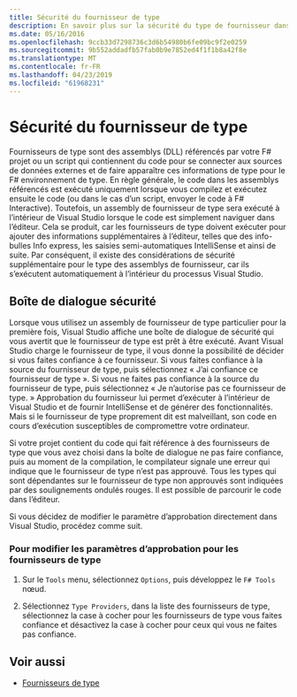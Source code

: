 ```yaml
---
title: Sécurité du fournisseur de type
description: En savoir plus sur la sécurité du type de fournisseur dans F#, y compris comment modifier les paramètres d’approbation pour un fournisseur de type.
ms.date: 05/16/2016
ms.openlocfilehash: 9ccb33d7298736c3d6b54980b6fe09bc9f2e0259
ms.sourcegitcommit: 9b552addadfb57fab0b9e7852ed4f1f1b8a42f8e
ms.translationtype: MT
ms.contentlocale: fr-FR
ms.lasthandoff: 04/23/2019
ms.locfileid: "61968231"
---
```

# <a name="type-provider-security"></a>Sécurité du fournisseur de type

Fournisseurs de type sont des assemblys (DLL) référencés par votre F# projet ou un script qui contiennent du code pour se connecter aux sources de données externes et de faire apparaître ces informations de type pour le F# environnement de type. En règle générale, le code dans les assemblys référencés est exécuté uniquement lorsque vous compilez et exécutez ensuite le code (ou dans le cas d’un script, envoyer le code à F# Interactive). Toutefois, un assembly de fournisseur de type sera exécuté à l’intérieur de Visual Studio lorsque le code est simplement naviguer dans l’éditeur. Cela se produit, car les fournisseurs de type doivent exécuter pour ajouter des informations supplémentaires à l’éditeur, telles que des info-bulles Info express, les saisies semi-automatiques IntelliSense et ainsi de suite. Par conséquent, il existe des considérations de sécurité supplémentaire pour le type des assemblys de fournisseur, car ils s’exécutent automatiquement à l’intérieur du processus Visual Studio.

## <a name="security-warning-dialog"></a>Boîte de dialogue sécurité

Lorsque vous utilisez un assembly de fournisseur de type particulier pour la première fois, Visual Studio affiche une boîte de dialogue de sécurité qui vous avertit que le fournisseur de type est prêt à être exécuté. Avant Visual Studio charge le fournisseur de type, il vous donne la possibilité de décider si vous faites confiance à ce fournisseur. Si vous faites confiance à la source du fournisseur de type, puis sélectionnez « J’ai confiance ce fournisseur de type ». Si vous ne faites pas confiance à la source du fournisseur de type, puis sélectionnez « Je n’autorise pas ce fournisseur de type. » Approbation du fournisseur lui permet d’exécuter à l’intérieur de Visual Studio et de fournir IntelliSense et de générer des fonctionnalités. Mais si le fournisseur de type proprement dit est malveillant, son code en cours d’exécution susceptibles de compromettre votre ordinateur.

Si votre projet contient du code qui fait référence à des fournisseurs de type que vous avez choisi dans la boîte de dialogue ne pas faire confiance, puis au moment de la compilation, le compilateur signale une erreur qui indique que le fournisseur de type n’est pas approuvé. Tous les types qui sont dépendantes sur le fournisseur de type non approuvés sont indiquées par des soulignements ondulés rouges. Il est possible de parcourir le code dans l’éditeur.

Si vous décidez de modifier le paramètre d’approbation directement dans Visual Studio, procédez comme suit.

### <a name="to-change-the-trust-settings-for-type-providers"></a>Pour modifier les paramètres d’approbation pour les fournisseurs de type

1. Sur le `Tools` menu, sélectionnez `Options`, puis développez le `F# Tools` nœud.

2. Sélectionnez `Type Providers`, dans la liste des fournisseurs de type, sélectionnez la case à cocher pour les fournisseurs de type vous faites confiance et désactivez la case à cocher pour ceux qui vous ne faites pas confiance.

## <a name="see-also"></a>Voir aussi

- [Fournisseurs de type](index.md)